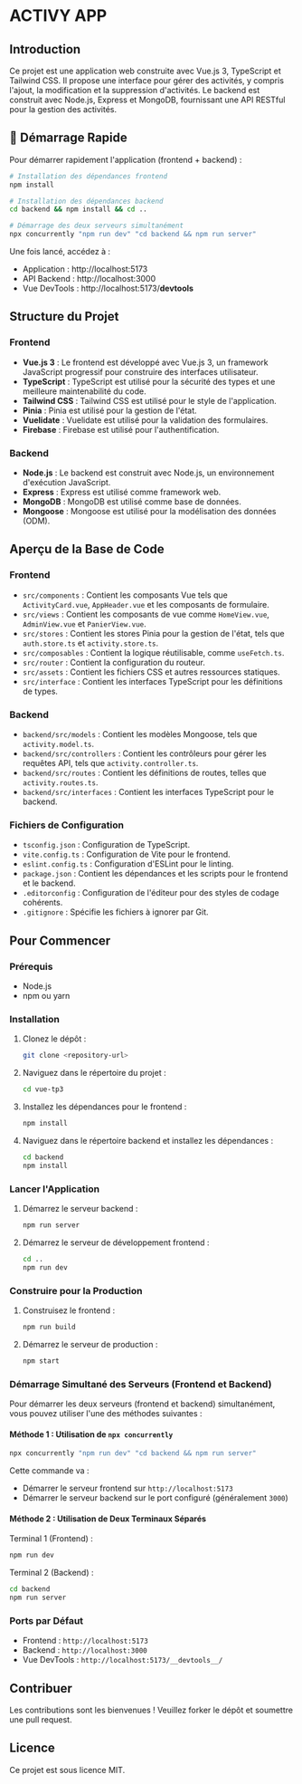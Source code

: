 # ACTIVY APP

## Introduction

Ce projet est une application web construite avec Vue.js 3, TypeScript et Tailwind CSS. Il propose une interface pour gérer des activités, y compris l'ajout, la modification et la suppression d'activités. Le backend est construit avec Node.js, Express et MongoDB, fournissant une API RESTful pour la gestion des activités.

## 🚀 Démarrage Rapide

Pour démarrer rapidement l'application (frontend + backend) :

```sh
# Installation des dépendances frontend
npm install

# Installation des dépendances backend
cd backend && npm install && cd ..

# Démarrage des deux serveurs simultanément
npx concurrently "npm run dev" "cd backend && npm run server"
```

Une fois lancé, accédez à :

- Application : http://localhost:5173
- API Backend : http://localhost:3000
- Vue DevTools : http://localhost:5173/**devtools**

## Structure du Projet

### Frontend

- **Vue.js 3** : Le frontend est développé avec Vue.js 3, un framework JavaScript progressif pour construire des interfaces utilisateur.
- **TypeScript** : TypeScript est utilisé pour la sécurité des types et une meilleure maintenabilité du code.
- **Tailwind CSS** : Tailwind CSS est utilisé pour le style de l'application.
- **Pinia** : Pinia est utilisé pour la gestion de l'état.
- **Vuelidate** : Vuelidate est utilisé pour la validation des formulaires.
- **Firebase** : Firebase est utilisé pour l'authentification.

### Backend

- **Node.js** : Le backend est construit avec Node.js, un environnement d'exécution JavaScript.
- **Express** : Express est utilisé comme framework web.
- **MongoDB** : MongoDB est utilisé comme base de données.
- **Mongoose** : Mongoose est utilisé pour la modélisation des données (ODM).

## Aperçu de la Base de Code

### Frontend

- `src/components` : Contient les composants Vue tels que `ActivityCard.vue`, `AppHeader.vue` et les composants de formulaire.
- `src/views` : Contient les composants de vue comme `HomeView.vue`, `AdminView.vue` et `PanierView.vue`.
- `src/stores` : Contient les stores Pinia pour la gestion de l'état, tels que `auth.store.ts` et `activity.store.ts`.
- `src/composables` : Contient la logique réutilisable, comme `useFetch.ts`.
- `src/router` : Contient la configuration du routeur.
- `src/assets` : Contient les fichiers CSS et autres ressources statiques.
- `src/interface` : Contient les interfaces TypeScript pour les définitions de types.

### Backend

- `backend/src/models` : Contient les modèles Mongoose, tels que `activity.model.ts`.
- `backend/src/controllers` : Contient les contrôleurs pour gérer les requêtes API, tels que `activity.controller.ts`.
- `backend/src/routes` : Contient les définitions de routes, telles que `activity.routes.ts`.
- `backend/src/interfaces` : Contient les interfaces TypeScript pour le backend.

### Fichiers de Configuration

- `tsconfig.json` : Configuration de TypeScript.
- `vite.config.ts` : Configuration de Vite pour le frontend.
- `eslint.config.ts` : Configuration d'ESLint pour le linting.
- `package.json` : Contient les dépendances et les scripts pour le frontend et le backend.
- `.editorconfig` : Configuration de l'éditeur pour des styles de codage cohérents.
- `.gitignore` : Spécifie les fichiers à ignorer par Git.

## Pour Commencer

### Prérequis

- Node.js
- npm ou yarn

### Installation

1. Clonez le dépôt :
   ```sh
   git clone <repository-url>
   ```
2. Naviguez dans le répertoire du projet :
   ```sh
   cd vue-tp3
   ```
3. Installez les dépendances pour le frontend :
   ```sh
   npm install
   ```
4. Naviguez dans le répertoire backend et installez les dépendances :
   ```sh
   cd backend
   npm install
   ```

### Lancer l'Application

1. Démarrez le serveur backend :
   ```sh
   npm run server
   ```
2. Démarrez le serveur de développement frontend :
   ```sh
   cd ..
   npm run dev
   ```

### Construire pour la Production

1. Construisez le frontend :
   ```sh
   npm run build
   ```
2. Démarrez le serveur de production :
   ```sh
   npm start
   ```

### Démarrage Simultané des Serveurs (Frontend et Backend)

Pour démarrer les deux serveurs (frontend et backend) simultanément, vous pouvez utiliser l'une des méthodes suivantes :

#### Méthode 1 : Utilisation de `npx concurrently`

```sh
npx concurrently "npm run dev" "cd backend && npm run server"
```

Cette commande va :

- Démarrer le serveur frontend sur `http://localhost:5173`
- Démarrer le serveur backend sur le port configuré (généralement `3000`)

#### Méthode 2 : Utilisation de Deux Terminaux Séparés

Terminal 1 (Frontend) :

```sh
npm run dev
```

Terminal 2 (Backend) :

```sh
cd backend
npm run server
```

### Ports par Défaut

- Frontend : `http://localhost:5173`
- Backend : `http://localhost:3000`
- Vue DevTools : `http://localhost:5173/__devtools__/`

## Contribuer

Les contributions sont les bienvenues ! Veuillez forker le dépôt et soumettre une pull request.

## Licence

Ce projet est sous licence MIT.
